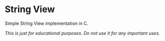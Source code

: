 # String View

Simple String View implementation in C.

_This is just for educational purposes. Do not use it for any important uses._

